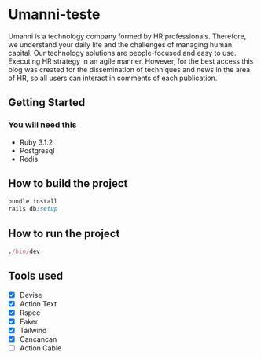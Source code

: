 # Umanni-teste

Umanni is a technology company formed by HR professionals. Therefore, we understand your daily life and the challenges of managing human capital. Our technology solutions are people-focused and easy to use. Executing HR strategy in an agile manner. However, for the best access this blog was created for the dissemination of techniques and news in the area of ​​HR, so all users can interact in comments of each publication.

## Getting Started

### You will need this

* Ruby 3.1.2
* Postgresql
* Redis

## How to build the project

```ruby
bundle install
rails db:setup
```

## How to run the project

```ruby
./bin/dev
```

## Tools used

* [x] Devise
* [x] Action Text
* [x] Rspec
* [x] Faker
* [x] Tailwind
* [x] Cancancan
* [ ] Action Cable
